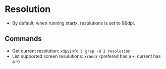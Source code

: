 # Resolution

- By default, when running startx, resolutions is set to 96dpi.

## Commands

- Get current resolution: `xdpyinfo | grep -B 2 resolution`
- List supported screen resulutions: `xrandr` (prefered has a `+`, current has a `*`) 
